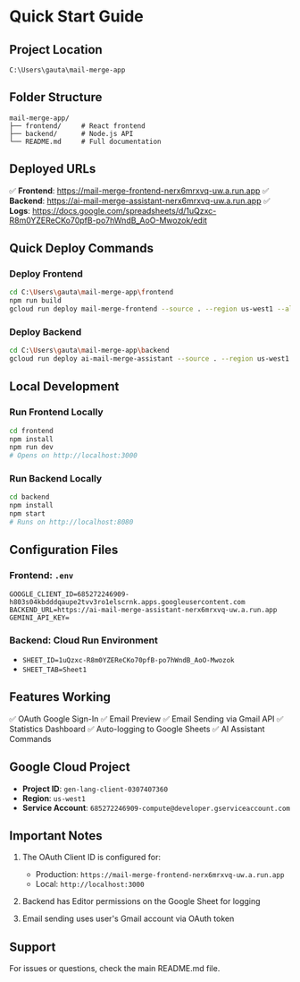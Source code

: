 # Quick Start Guide

## Project Location
```
C:\Users\gauta\mail-merge-app
```

## Folder Structure
```
mail-merge-app/
├── frontend/     # React frontend
├── backend/      # Node.js API
└── README.md     # Full documentation
```

## Deployed URLs

✅ **Frontend**: https://mail-merge-frontend-nerx6mrxvq-uw.a.run.app
✅ **Backend**: https://ai-mail-merge-assistant-nerx6mrxvq-uw.a.run.app
✅ **Logs**: https://docs.google.com/spreadsheets/d/1uQzxc-R8m0YZEReCKo70pfB-po7hWndB_AoO-Mwozok/edit

## Quick Deploy Commands

### Deploy Frontend
```bash
cd C:\Users\gauta\mail-merge-app\frontend
npm run build
gcloud run deploy mail-merge-frontend --source . --region us-west1 --allow-unauthenticated --platform managed --project gen-lang-client-0307407360
```

### Deploy Backend
```bash
cd C:\Users\gauta\mail-merge-app\backend
gcloud run deploy ai-mail-merge-assistant --source . --region us-west1 --allow-unauthenticated --platform managed --project gen-lang-client-0307407360
```

## Local Development

### Run Frontend Locally
```bash
cd frontend
npm install
npm run dev
# Opens on http://localhost:3000
```

### Run Backend Locally
```bash
cd backend
npm install
npm start
# Runs on http://localhost:8080
```

## Configuration Files

### Frontend: `.env`
```
GOOGLE_CLIENT_ID=685272246909-h803s04kbdddqaupe2tvv3ro1elscrnk.apps.googleusercontent.com
BACKEND_URL=https://ai-mail-merge-assistant-nerx6mrxvq-uw.a.run.app
GEMINI_API_KEY=
```

### Backend: Cloud Run Environment
- `SHEET_ID=1uQzxc-R8m0YZEReCKo70pfB-po7hWndB_AoO-Mwozok`
- `SHEET_TAB=Sheet1`

## Features Working

✅ OAuth Google Sign-In
✅ Email Preview
✅ Email Sending via Gmail API
✅ Statistics Dashboard
✅ Auto-logging to Google Sheets
✅ AI Assistant Commands

## Google Cloud Project

- **Project ID**: `gen-lang-client-0307407360`
- **Region**: `us-west1`
- **Service Account**: `685272246909-compute@developer.gserviceaccount.com`

## Important Notes

1. The OAuth Client ID is configured for:
   - Production: `https://mail-merge-frontend-nerx6mrxvq-uw.a.run.app`
   - Local: `http://localhost:3000`

2. Backend has Editor permissions on the Google Sheet for logging

3. Email sending uses user's Gmail account via OAuth token

## Support

For issues or questions, check the main README.md file.
